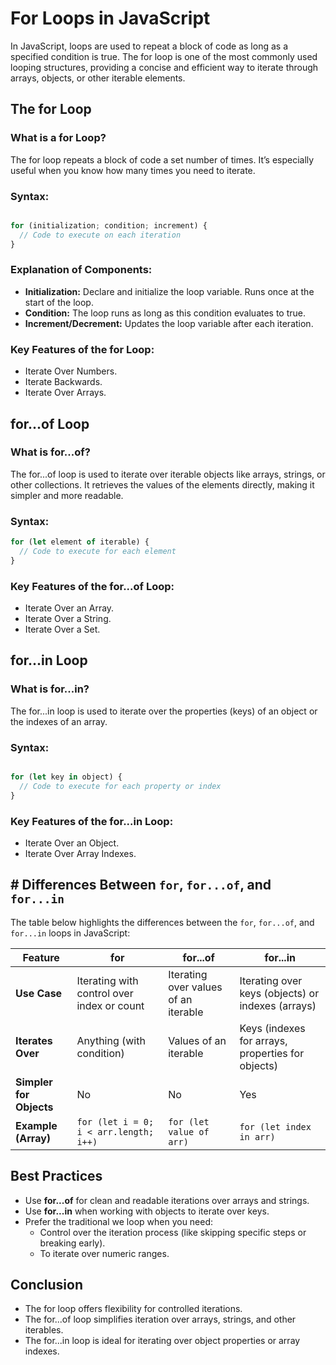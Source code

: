 # For Loops in JavaScript

In JavaScript, loops are used to repeat a block of code as long as a specified condition is true. The for loop is one of the most commonly used looping structures, providing a concise and efficient way to iterate through arrays, objects, or other iterable elements.

## The for Loop

### What is a for Loop?

The for loop repeats a block of code a set number of times. It’s especially useful when you know how many times you need to iterate.

### Syntax:

```javascript

for (initialization; condition; increment) {
  // Code to execute on each iteration
}

```

### Explanation of Components:

- **Initialization:** Declare and initialize the loop variable. Runs once at the start of the loop.
- **Condition:** The loop runs as long as this condition evaluates to true.
- **Increment/Decrement:** Updates the loop variable after each iteration.

### Key Features of the for Loop:

- Iterate Over Numbers.
- Iterate Backwards.
- Iterate Over Arrays.
  
## for...of Loop

### What is for...of?

The for...of loop is used to iterate over iterable objects like arrays, strings, or other collections. It retrieves the values of the elements directly, making it simpler and more readable.

### Syntax:

```javascript
for (let element of iterable) {
  // Code to execute for each element
}
```

### Key Features of the for...of Loop:

- Iterate Over an Array.
- Iterate Over a String.
- Iterate Over a Set.

## for...in Loop

### What is for...in?

The for...in loop is used to iterate over the properties (keys) of an object or the indexes of an array.

### Syntax:

```javascript

for (let key in object) {
  // Code to execute for each property or index
}

```

### Key Features of the for...in Loop:

- Iterate Over an Object.
- Iterate Over Array Indexes.

## # Differences Between `for`, `for...of`, and `for...in`

The table below highlights the differences between the `for`, `for...of`, and `for...in` loops in JavaScript:


| **Feature**             | **for**                                    | **for...of**                      | **for...in**                     |
|-------------------------|-----------------------------------------   |------------------------------------|-----------------------------------|
| **Use Case**            | Iterating with control over index or count | Iterating over values of an iterable | Iterating over keys (objects) or indexes (arrays) |
| **Iterates Over**       | Anything (with condition)                  | Values of an iterable              | Keys (indexes for arrays, properties for objects)   |
| **Simpler for Objects** | No                                         | No                                 | Yes                               |
| **Example (Array)**     | `for (let i = 0; i < arr.length; i++)`     | `for (let value of arr)`           | `for (let index in arr)`          |


## Best Practices

- Use **for...of** for clean and readable iterations over arrays and strings.
- Use **for...in** when working with objects to iterate over keys.
- Prefer the traditional we loop when you need:
     - Control over the iteration process (like skipping specific steps or breaking early).
     - To iterate over numeric ranges.

## Conclusion

- The for loop offers flexibility for controlled iterations.
- The for...of loop simplifies iteration over arrays, strings, and other iterables.
- The for...in loop is ideal for iterating over object properties or array indexes.
